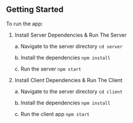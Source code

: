 ## Getting Started

To run the app:

1. Install Server Dependencies & Run The Server

   a. Navigate to the server directory ```cd server```

   b. Install the dependencies ```npm install```

   c. Run the server ```npm start```

2. Install Client Dependencies & Run The Client

   a. Navigate to the server directory ```cd client```

   b. Install the dependencies ```npm install```

   c. Run the client app ```npm start```
